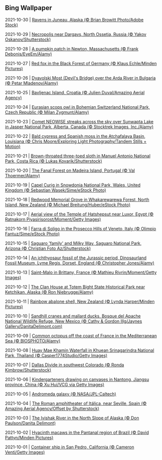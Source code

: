 ## Bing Wallpaper
2021-10-30 | [Ravens in Juneau, Alaska (© Brian Browitt Photo/Adobe Stock)](./wallpaper/2021-10-30.jpg) 

2021-10-29 | [Necropolis near Dargavs, North Ossetia, Russia (© Yakov Oskanov/Shutterstock)](./wallpaper/2021-10-29.jpg) 

2021-10-28 | [A pumpkin patch in Newton, Massachusetts (© Frank Debonis/EyeEm/Alamy)](./wallpaper/2021-10-28.jpg) 

2021-10-27 | [Red fox in the Black Forest of Germany (© Klaus Echle/Minden Pictures)](./wallpaper/2021-10-27.jpg) 

2021-10-26 | [Dyavolski Most (Devil's Bridge) over the Arda River in Bulgaria (© Petar Mladenov/Alamy)](./wallpaper/2021-10-26.jpg) 

2021-10-25 | [Bavljenac Island, Croatia (© Julien Duval/Amazing Aerial Agency)](./wallpaper/2021-10-25.jpg) 

2021-10-24 | [Eurasian scops owl in Bohemian Switzerland National Park, Czech Republic (© Milan Zygmunt/Alamy)](./wallpaper/2021-10-24.jpg) 

2021-10-23 | [Comet NEOWISE streaks across the sky over Sunwapta Lake in Jasper National Park, Alberta, Canada (© Stocktrek Images, Inc./Alamy)](./wallpaper/2021-10-23.jpg) 

2021-10-22 | [Bald cypress and Spanish moss in the Atchafalaya Basin, Louisiana (© Chris Moore/Exploring Light Photography/Tandem Stills + Motion)](./wallpaper/2021-10-22.jpg) 

2021-10-21 | [Brown-throated three-toed sloth in Manuel Antonio National Park, Costa Rica (© Lukas Kovarik/Shutterstock)](./wallpaper/2021-10-21.jpg) 

2021-10-20 | [The Fanal Forest on Madeira Island, Portugal (© Val Thoermer/Alamy)](./wallpaper/2021-10-20.jpg) 

2021-10-19 | [Capel Curig in Snowdonia National Park, Wales, United Kingdom (© Sebastian Wasek/Sime/eStock Photo)](./wallpaper/2021-10-19.jpg) 

2021-10-18 | [Redwood Memorial Grove in Whakarewarewa Forest, North Island, New Zealand (© Michael Breitung/Huber/eStock Photo)](./wallpaper/2021-10-18.jpg) 

2021-10-17 | [Aerial view of the Temple of Hatshepsut near Luxor, Egypt (© Ratnakorn Piyasirisorost/Moment/Getty Images)](./wallpaper/2021-10-17.jpg) 

2021-10-16 | [Farra di Soligo in the Prosecco Hills of Veneto, Italy (© Olimpio Fantuz/Sime/eStock Photo)](./wallpaper/2021-10-16.jpg) 

2021-10-15 | [Saguaro 'family' and Milky Way, Saguaro National Park, Arizona (© Christian Foto Az/Shutterstock)](./wallpaper/2021-10-15.jpg) 

2021-10-14 | [An ichthyosaur fossil of the Jurassic period, Dinosaurland Fossil Museum, Lyme Regis, Dorset, England (© Christopher Jones/Alamy)](./wallpaper/2021-10-14.jpg) 

2021-10-13 | [Saint-Malo in Brittany, France (© Mathieu Rivrin/Moment/Getty Images)](./wallpaper/2021-10-13.jpg) 

2021-10-12 | [The Clan House at Totem Bight State Historical Park near Ketchikan, Alaska (© Ron Niebrugge/Alamy)](./wallpaper/2021-10-12.jpg) 

2021-10-11 | [Rainbow abalone shell, New Zealand (© Lynda Harper/Minden Pictures)](./wallpaper/2021-10-11.jpg) 

2021-10-10 | [Sandhill cranes and mallard ducks, Bosque del Apache National Wildlife Refuge, New Mexico (© Cathy & Gordon Illg/Jaynes Gallery/DanitaDelimont.com)](./wallpaper/2021-10-10.jpg) 

2021-10-09 | [Common octopus off the coast of France in the Mediterranean Sea (© BIOSPHOTO/Alamy)](./wallpaper/2021-10-09.jpg) 

2021-10-08 | [Huay Mae Khamin Waterfall in Khuean Srinagarindra National Park, Thailand (© Casper1774Studio/Getty Images)](./wallpaper/2021-10-08.jpg) 

2021-10-07 | [Dallas Divide in southwest Colorado (© Ronda Kimbrow/Shutterstock)](./wallpaper/2021-10-07.jpg) 

2021-10-06 | [Kindergarteners drawing on canvases in Nantong, Jiangsu province, China (© Xu Hui/VCG via Getty Images)](./wallpaper/2021-10-06.jpg) 

2021-10-05 | [Andromeda galaxy (© NASA/JPL-Caltech)](./wallpaper/2021-10-05.jpg) 

2021-10-04 | [The Roman amphitheater of Itálica, near Seville, Spain (© Amazing Aerial Agency/Offset by Shutterstock)](./wallpaper/2021-10-04.jpg) 

2021-10-03 | [The Ivishak River in the North Slope of Alaska (© Don Paulson/Danita Delimont)](./wallpaper/2021-10-03.jpg) 

2021-10-02 | [Hyacinth macaws in the Pantanal region of Brazil (© David Pattyn/Minden Pictures)](./wallpaper/2021-10-02.jpg) 

2021-10-01 | [Container ship in San Pedro, California (© Cameron Venti/Getty Images)](./wallpaper/2021-10-01.jpg) 

